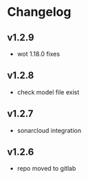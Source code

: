 # Changelog

## v1.2.9

* wot 1.18.0 fixes

## v1.2.8

* check model file exist

## v1.2.7

* sonarcloud integration

## v1.2.6

* repo moved to gitlab